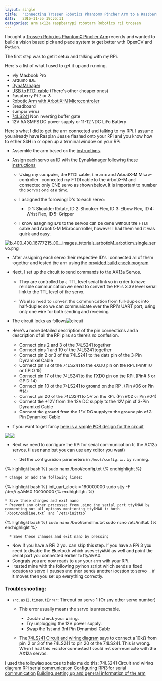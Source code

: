 ```yaml
---
layout: single
title:  "Connecting Trossen Robotics PhantomX Pincher Arm to a Raspberry Pi"
date:   2016-11-05 19:26:11
categories: arm ax12a raspberrypi robotarm Robotics rpi trossen
---
```


I bought a [Trossen Robotics PhantomX Pincher Arm](http://www.trossenrobotics.com/p/PhantomX-Pincher-Robot-Arm.aspx) recently and wanted to build a vision based pick and place system to get better with OpenCV and Python.

The first step was to get it setup and talking with my RPi.

Here's a list of what I used to get it up and running.
    
  * My Macbook Pro
  * Arduino IDE
  * [DynaManager](https://github.com/Interbotix/dynaManager/releases)
  * [USB to FTDI cable](http://www.trossenrobotics.com/store/p/6406-FTDI-Cable-5V.aspx) (There's other cheaper ones)
  * Raspberry Pi 2 or 3
  * [Robotic Arm with ArbotiX-M Microcontroller](http://www.trossenrobotics.com/p/PhantomX-Pincher-Robot-Arm.aspx)
  * Breadboard
  * Jumper wires
  * [74LS241](http://www.uni-kl.de/elektronik-lager/417791) Non inverting buffer gate
  * 12V 5A SMPS DC power supply or 11-12 VDC LiPo Battery

Here's what I did to get the arm connected and talking to my RPi. I assume you already have Raspian Jessie flashed onto your RPi and you know how to either SSH in or open up a terminal window on your RPi.

  * Assemble the arm based on the [instructions](http://learn.trossenrobotics.com/16-interbotix/robot-arms/pincher-robot-arm/163-phantomx-pincher-robot-arm-assembly-guide.html).
    
  * Assign each servo an ID with the DynaManager following [these instructions](http://learn.trossenrobotics.com/index.php/getting-started-with-the-arbotix/1-using-the-tr-dynamixel-servo-tool#&panel1-1)
    
    * Using my computer, the FTDI cable, the arm and ArbotiX-M Micro-controller I connected my FTDI cable to the ArbotiX-M and connected only ONE servo as shown below. It is important to number the servos one at a time.
    
    * I assigned the following ID's to each servo:
    
      * ID 1: Shoulder Rotate, ID 2: Shoulder Flex, ID 3: Elbow Flex, ID 4: Wrist Flex, ID 5: Gripper

    * I know assigning ID’s to the servos can be done without the FTDI cable and ArbotiX-M Microcontroller, however I had them and it was quick and easy.

![b_400_400_16777215_00__images_tutorials_arbotixM_arbotixm_single_servo.png](http://learn.trossenrobotics.com/cache/multithumb_thumbs/b_400_400_16777215_00__images_tutorials_arbotixM_arbotixm_single_servo.png)

  * After assigning each servo their respective ID's I connected all of them together and tested the arm using the [provided build check program](http://learn.trossenrobotics.com/interbotix/robot-arms/16-phantomx-pincher-robot-arm/25-phantomx-pincher-robot-arm-build-check).
    
  * Next, I set up the circuit to send commands to the AX12a Servos.
    
    * They are controlled by a TTL level serial link so in order to have reliable communication we need to convert the RPi's 3.3V level serial link to the TTL level of the servo.
    
    * We also need to convert the communication from full-duplex into half-duplex so we can communicate over the RPi's UART port, using only one wire for both sending and receiving.

  * The circuit looks as follows![circuit](https://nickzanobini.files.wordpress.com/2016/11/circuit.png)
    
  * Here’s a more detailed description of the pin connections and a description of all the RPi pins so there’s no confusion.
    
    * Connect pins 2 and 3 of the 74LS241 together
    * Connect pins 1 and 19 of the 74LS241 together
    * Connect pin 2 or 3 of the 74LS241 to the data pin of the 3-Pin Dynamixel Cable
    * Connect pin 18 of the 74LS241 to the RXD0 pin on the RPi. (Pin# 10 or GPIO 15)
    * Connect pin 17 of the 74LS241 to the TXD0 pin on the RPi. (Pin# 8 or GPIO 14)
    * Connect pin 10 of the 74LS241 to ground on the RPi. (Pin #06 or Pin #14)
    * Connect pin 20 of the 74LS241 to 5V on the RPi. (Pin #02 or Pin #04)
    * Connect the +12V from the 12V DC supply to the 12V pin of 3-Pin Dynamixel Cable
    * Connect the ground from the 12V DC supply to the ground pin of 3-Pin Dynamixel Cable
    
  * If you want to get fancy [here is a simple PCB design for the circuit](https://circuits.io/circuits/267189-ax-12-driver-for-raspberry-pi/)

![](http://nickzanobini.files.wordpress.com/2016/11/img_0525.png)![](http://nickzanobini.files.wordpress.com/2016/11/2.png)
    
  * Next we need to configure the RPi for serial communication to the AX12a servos. (I use nano but you can use any editor you want)

    * Set the configuration parameters in `/boot/config.txt` by running:  
      
{% highlight bash %}
sudo nano /boot/config.txt
{% endhighlight %}

    * Change or add the following lines:  

{% highlight bash %}
init_uart_clock = 160000000
sudo stty -F /dev/ttyAMA0 10000000
{% endhighlight %}  

    * Save these changes and exit nano  
    * Prevent any other processes from using the serial port ttyAMA0 by commenting out all options mentioning ttyAMA0 in both `/boot/cmdline.txt` and `/etc/inittab`  
      
{% highlight bash %}
sudo nano /boot/cmdline.txt
sudo nano /etc/inittab
{% endhighlight %}  

      * Save these changes and exit nano by pressing
    
  * Now if you have a RPi 2 you can skip this step. If you have a RPi 3 you need to disable the Bluetooth which uses `ttyAMA0` as well and point the serial port you connected earlier to ttyAMA0.
  * Congrats you are now ready to use your arm with your RPi.
  * I tested mine with the following python script which sends a fixed location to servo 1 pauses and then sends another location to servo 1. If it moves then you set up everything correctly.

### Troubleshooting:

  * `src.ax12.timeoutError`: Timeout on servo 1 (Or any other servo number)
    * This error usually means the servo is unreachable.
      * Double check your wiring.
      * Try unplugging the 12V power supply.
      * Swap the 1st and 3rd Pin Dynamixel Cable
    
    * The [74LS241 Circuit and wiring diagram](http://www.instructables.com/id/How-to-drive-Dynamixel-AX-12A-servos-with-a-Raspbe/) says to connect a 10kΩ from pin  2 or 3 of the 74LS241 to pin 20 of the 74LS241. This is wrong. When I had this resistor connected I could not communicate with the AX12a servos.


I used the following sources to help me do this:
[74LS241 Circuit and wiring diagram](http://www.instructables.com/id/How-to-drive-Dynamixel-AX-12A-servos-with-a-Raspbe/)
[RPi serial communication](http://www.oppedijk.com/robotics/control-dynamixel-with-raspberrypi)
[Configuring RPi3 for serial communication](http://raspberrypi.stackexchange.com/questions/45570/how-do-i-make-serial-work-on-the-raspberry-pi3)
[Building, setting up and general information of the arm](http://www.trossenrobotics.com/p/PhantomX-Pincher-Robot-Arm.aspx)
